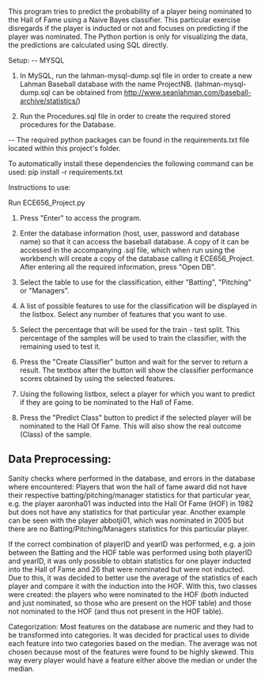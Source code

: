 This program tries to predict the probability of a player being nominated to the Hall of Fame using a Naive Bayes classifier. This particular exercise disregards if the player is inducted or not and focuses on predicting if the player was nominated. The Python portion is only for visualizing the data, the predictions are calculated using SQL directly.

Setup:
-- MYSQL
1. In MySQL, run the lahman-mysql-dump.sql file in order to create a new Lahman Baseball database with the name ProjectNB. (lahman-mysql-dump.sql can be obtained from http://www.seanlahman.com/baseball-archive/statistics/)

2. Run the Procedures.sql file in order to create the required stored procedures for the Database.

-- The required python packages can be found in the requirements.txt file located within this project's folder.

To automatically install these dependencies the following command can be used:
   pip install -r requirements.txt
   

Instructions to use:

Run ECE656_Project.py

1. Press "Enter" to access the program.

2. Enter the database information (host, user, password and database name) so that it can access the baseball database. A copy of it can be accessed in the accompanying .sql file, which when run using the workbench will create a copy of the database calling it ECE656_Project. After entering all the required information, press "Open DB".

3. Select the table to use for the classification, either "Batting", "Pitching" or "Managers".

4. A list of possible features to use for the classification will be displayed in the listbox. Select any number of features that you want to use.

5. Select the percentage that will be used for the train - test split. This percentage of the samples will be used to train the classifier, with the remaining used to test it.

6. Press the "Create Classifier" button and wait for the server to return a result. The textbox after the button will show the classifier performance scores obtained by using the selected features.

7. Using the following listbox, select a player for which you want to predict if they are going to be nominated to the Hall of Fame.

8. Press the "Predict Class" button to predict if the selected player will be nominated to the Hall Of Fame. This will also show the real outcome (Class) of the sample.




## Data Preprocessing:

Sanity checks where performed in the database, and errors in the database where encountered:
Players that won the hall of fame award did not have their respective batting/pitching/manager statistics for that particular year, e.g. the player aaronha01 was inducted into the Hall Of Fame (HOF) in 1982 but does not have any statistics for that particular year. Another example can be seen with the player abbotji01, which was nominated in 2005 but there are no Batting/Pitching/Managers statistics for this particular player.

If the correct combination of playerID and yearID was performed, e.g. a join between the Batting and the HOF table was performed using both playerID and yearID, it was only possible to obtain statistics for one player inducted into the Hall of Fame and 26 that were nominated but were not inducted. Due to this, it was decided to better use the average of the statistics of each player and compare it with the induction into the HOF. With this, two classes were created: the players who were nominated to the HOF (both inducted and just nominated, so those who are present on the HOF table) and those not nominated to the HOF (and thus not present in the HOF table).

Categorization:
Most features on the database are numeric and they had to be transformed into categories.
It was decided for practical uses to divide each feature into two categories based on the median. The average was not chosen because most of the features were found to be highly skewed. This way every player would have a feature either above the median or under the median.



   

